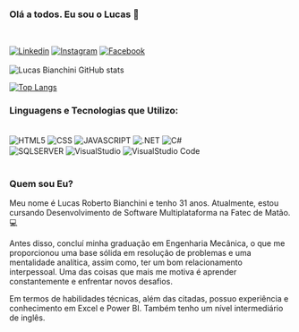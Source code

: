 ### Olá a todos. Eu sou o Lucas 👋
<br/>

[![Linkedin](https://img.shields.io/badge/LinkedIn-0077B5?style=for-the-badge&logo=linkedin&logoColor=white)](https://www.linkedin.com/in/lucasbianch/)
[![Instagram](https://img.shields.io/badge/Instagram-E4405F?style=for-the-badge&logo=instagram&logoColor=white)](https://www.instagram.com/lucasbianch/)
[![Facebook](https://img.shields.io/badge/Facebook-1877F2?style=for-the-badge&logo=facebook&logoColor=white)](https://www.facebook.com/LucasRBianch)
<br/>
<br/>
![Lucas Bianchini GitHub stats](https://github-readme-stats.vercel.app/api?username=LucasBianch&show_icons=true&theme=tokyonight)

[![Top Langs](https://github-readme-stats.vercel.app/api/top-langs/?username=LucasBianch&layout=compact)](https://github.com/anuraghazra/github-readme-stats)

### Linguagens e Tecnologias que Utilizo:

<div style="display: inline_block"><br/>
    <img align= "center" alt="HTML5" src="https://img.shields.io/badge/HTML5-E34F26?style=for-the-badge&logo=html5&logoColor=white" />
    <img align= "center" alt="CSS" src="https://img.shields.io/badge/CSS3-1572B6?style=for-the-badge&logo=css3&logoColor=white" />
    <img align= "center" alt="JAVASCRIPT" src="https://img.shields.io/badge/JavaScript-F7DF1E?style=for-the-badge&logo=javascript&logoColor=black" />
    <img align= "center" alt=".NET" src="https://img.shields.io/badge/.NET-5C2D91?style=for-the-badge&logo=.net&logoColor=white" />
    <img align= "center" alt="C#" src="https://img.shields.io/badge/C%23-239120?style=for-the-badge&logo=c-sharp&logoColor=white" /><br/>
    <img align= "center" alt="SQLSERVER" src="https://img.shields.io/badge/Microsoft_SQL_Server-CC2927?style=for-the-badge&logo=microsoft-sql-server&logoColor=white" />
    <img align= "center" alt="VisualStudio" src="https://img.shields.io/badge/Visual_Studio-5C2D91?style=for-the-badge&logo=visual%20studio&logoColor=white" />
    <img align= "center" alt="VisualStudio Code" src="https://img.shields.io/badge/Visual_Studio_Code-0078D4?style=for-the-badge&logo=visual%20studio%20code&logoColor=white" />
</div><br/>

### Quem sou Eu?

Meu nome é Lucas Roberto Bianchini e tenho 31 anos. Atualmente, estou cursando Desenvolvimento de Software Multiplataforma na Fatec de Matão.💻

Antes disso, concluí minha graduação em Engenharia Mecânica, o que me proporcionou uma base sólida em resolução de problemas e uma mentalidade analítica, assim como, ter um bom relacionamento interpessoal. Uma das coisas que mais me motiva é aprender constantemente e enfrentar novos desafios. 

Em termos de habilidades técnicas, além das citadas, possuo experiência e conhecimento em Excel e Power BI. Também tenho um nível intermediário de inglês.
